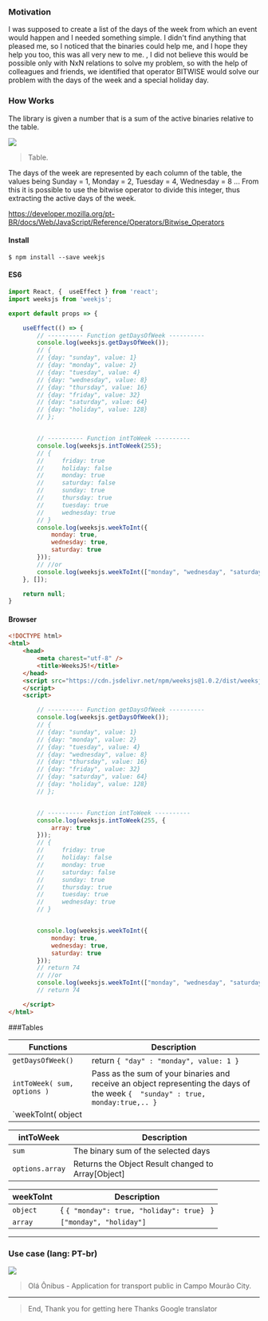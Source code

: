 ### Motivation

I was supposed to create a list of the days of the week from which an event would happen and I needed something simple. I didn't find anything that pleased me, so I noticed that the binaries could help me, and I hope they help you too, this was all very new to me. , I did not believe this would be possible only with NxN relations to solve my problem, so with the help of colleagues and friends, we identified that operator BITWISE would solve our problem with the days of the week and a special holiday day.

### How Works

The library is given a number that is a sum of the active binaries relative to the table.

[![](https://pplware.sapo.pt/wp-content/uploads/2013/01/cidr_00_thumb.jpg)](https://pplware.sapo.pt/wp-content/uploads/2013/01/cidr_00_thumb.jpg "Public image")
> Table.

The days of the week are represented by each column of the table, the values ​​being Sunday = 1, Monday = 2, Tuesday = 4,
Wednesday = 8 ...
From this it is possible to use the bitwise operator to divide this integer, thus extracting the active days of the week.

https://developer.mozilla.org/pt-BR/docs/Web/JavaScript/Reference/Operators/Bitwise_Operators


#### Install

`$ npm install --save weekjs`

#### ES6

```js
import React, {  useEffect } from 'react';
import weeksjs from 'weekjs';

export default props => {

	useEffect(() => {
		// ---------- Function getDaysOfWeek ---------- 
        console.log(weeksjs.getDaysOfWeek());
        // {
        // {day: "sunday", value: 1}
        // {day: "monday", value: 2}
        // {day: "tuesday", value: 4}
        // {day: "wednesday", value: 8}
        // {day: "thursday", value: 16}
        // {day: "friday", value: 32}
        // {day: "saturday", value: 64}
        // {day: "holiday", value: 128}
        // };


        // ---------- Function intToWeek ---------- 
        console.log(weeksjs.intToWeek(255);
        // {
        //     friday: true
        //     holiday: false
        //     monday: true
        //     saturday: false
        //     sunday: true
        //     thursday: true
        //     tuesday: true
        //     wednesday: true
        // } 
        console.log(weeksjs.weekToInt({
            monday: true,
            wednesday: true,
            saturday: true
        }));
        // //or
        console.log(weeksjs.weekToInt(["monday", "wednesday", "saturday"]));
	}, []);

	return null;
}
```

#### Browser

```html
<!DOCTYPE html>
<html>
    <head>
        <meta charest="utf-8" />
        <title>WeeksJS!</title>
    </head>
	<script src="https://cdn.jsdelivr.net/npm/weeksjs@1.0.2/dist/weeksjs.umd.js">
    </script>
    <script>

        // ---------- Function getDaysOfWeek ---------- 
        console.log(weeksjs.getDaysOfWeek());
        // {
        // {day: "sunday", value: 1}
        // {day: "monday", value: 2}
        // {day: "tuesday", value: 4}
        // {day: "wednesday", value: 8}
        // {day: "thursday", value: 16}
        // {day: "friday", value: 32}
        // {day: "saturday", value: 64}
        // {day: "holiday", value: 128}
        // };


        // ---------- Function intToWeek ---------- 
        console.log(weeksjs.intToWeek(255, {
            array: true
        }));
        // {
        //     friday: true
        //     holiday: false
        //     monday: true
        //     saturday: false
        //     sunday: true
        //     thursday: true
        //     tuesday: true
        //     wednesday: true
        // } 


        console.log(weeksjs.weekToInt({
            monday: true,
            wednesday: true,
            saturday: true
        }));
        // return 74
        // //or
        console.log(weeksjs.weekToInt(["monday", "wednesday", "saturday"]));
        // return 74

    </script>
</html>
```
                    
###Tables

| Functions | Description                    |
| ------------- | ------------------------------ |
| `getDaysOfWeek()`      |  return `{ "day" : "monday", value: 1 }`	     |
| `intToWeek( sum, options )`   | Pass as the sum of your binaries and receive an object representing the days of the week  `{  "sunday" : true, monday:true,.. }`   |
| `weekToInt( object || array )`   | Search the binary values ​​of the entered days and perform a sum.  `int`   |

| intToWeek | Description                    |
| ------------- | ------------------------------ |
| `sum`      |  The binary sum of the selected days |
| `options.array`   |  Returns the Object Result changed to Array[Object]    |

| weekToInt | Description                    |
| ------------- | ------------------------------ |
| `object`      |  { `{ "monday": true, "holiday": true} ` } |
| `array`   |  `["monday", "holiday"]`  |


----

### Use case (lang: PT-br)


[![](https://i.ibb.co/JCJQjCr/print.png)](https://i.ibb.co/JCJQjCr/print.png "Olá Ônibus - Application for transport public in Campo Mourão City.")
> Olá Ônibus - Application for transport public in Campo Mourão City.
                
----

> End, Thank you for getting here 
> Thanks Google translator
